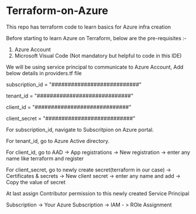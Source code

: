 # Terraform-on-Azure
This repo has terraform code to learn basics for Azure infra creation

Before starting to learn Azure on Terraform, below are the pre-requisites :-
1. Azure Account
2. Microsoft Visual Code (Not mandatory but helpful to code in this IDE)

We will be using service principal to communicate to Azure Account, Add below details in providers.tf file

subscription_id = "###########################"

tenant_id = "#############################"

client_id = "#############################" 

client_secret = "###########################"

For subscription_id, navigate to Subscritpion on Azure portal.

For tenant_id, go to Azure Active directory.

For client_id, go to AAD -> App registrations -> New registration -> enter any name like terraform and register

For client_secret, go to newly create secret(terraform in our case) -> Certificates & secrets -> New client secret -> enter any name and add -> Copy the value of secret

At last assign Contributor permission to this newly created Service Principal

Subscription -> Your Azure Subscription -> IAM - > ROle Assignment
